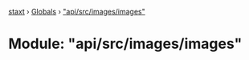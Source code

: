 [staxt](../README.md) › [Globals](../globals.md) › ["api/src/images/images"](_api_src_images_images_.md)

# Module: "api/src/images/images"


